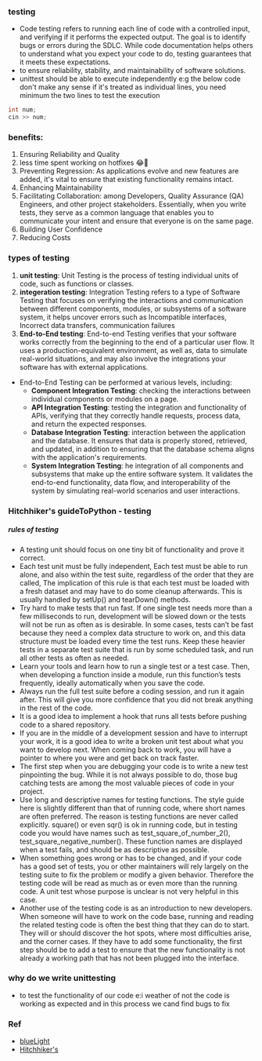 ### testing
-  Code testing refers to running each line of code with a controlled input, and verifying if it performs the expected output. The goal is to identify bugs or errors during the SDLC. While code documentation helps others to understand what you expect your code to do, testing guarantees that it meets these expectations.
- to ensure reliability, stability, and maintainability of software solutions.
- unittest should be able to execute independently e:g the below code don't make any sense if it's treated as individual lines, you need minimum the two lines to test the execution
```c++
int num;
cin >> num;
```
### benefits:
1. Ensuring Reliability and Quality
2. less time spent working on hotfixes 😂💚
3. Preventing Regression: As applications evolve and new features are added, it's vital to ensure that existing functionality remains intact.
4. Enhancing Maintainability
5. Facilitating Collaboration: among Developers, Quality Assurance (QA) Engineers, and other project stakeholders. Essentially, when you write tests, they serve as a common language that enables you to communicate your intent and ensure that everyone is on the same page. 
6. Building User Confidence
7. Reducing Costs

### types of testing
1. **unit testing**: Unit Testing is the process of testing individual units of code, such as functions or classes.
2. **integeration testing**: Integration Testing refers to a type of Software Testing that focuses on verifying the interactions and communication between different components, modules, or subsystems of a software system, it helps uncover errors such as Incompatible interfaces, Incorrect data transfers, communication failures
3. **End-to-End testing**: End-to-end Testing verifies that your software works correctly from the beginning to the end of a particular user flow. It uses a production-equivalent environment, as well as, data to simulate real-world situations, and may also involve the integrations your software has with external applications.
- End-to-End Testing can be performed at various levels, including:
    - **Component Integration Testing**: checking the interactions between individual components or modules on a page.
    - **API Integration Testing**: testing the integration and functionality of APIs, verifying that they correctly handle requests, process data, and return the expected responses.
    - **Database Integration Testing**: interaction between the application and the database. It ensures that data is properly stored, retrieved, and updated, in addition to ensuring that the database schema aligns with the application's requirements.
    - **System Integration Testing**: he integration of all components and subsystems that make up the entire software system. It validates the end-to-end functionality, data flow, and interoperability of the system by simulating real-world scenarios and user interactions.

### Hitchhiker's guideToPython - testing
##### rules of testing
- A testing unit should focus on one tiny bit of functionality and prove it correct.
- Each test unit must be fully independent, Each test must be able to run alone, and also within the test suite, regardless of the order that they are called, The implication of this rule is that each test must be loaded with a fresh dataset and may have to do some cleanup afterwards. This is usually handled by setUp() and tearDown() methods.
- Try hard to make tests that run fast. If one single test needs more than a few milliseconds to run, development will be slowed down or the tests will not be run as often as is desirable. In some cases, tests can’t be fast because they need a complex data structure to work on, and this data structure must be loaded every time the test runs. Keep these heavier tests in a separate test suite that is run by some scheduled task, and run all other tests as often as needed.
- Learn your tools and learn how to run a single test or a test case. Then, when developing a function inside a module, run this function’s tests frequently, ideally automatically when you save the code.
- Always run the full test suite before a coding session, and run it again after. This will give you more confidence that you did not break anything in the rest of the code.
- It is a good idea to implement a hook that runs all tests before pushing code to a shared repository.
- If you are in the middle of a development session and have to interrupt your work, it is a good idea to write a broken unit test about what you want to develop next. When coming back to work, you will have a pointer to where you were and get back on track faster.
- The first step when you are debugging your code is to write a new test pinpointing the bug. While it is not always possible to do, those bug catching tests are among the most valuable pieces of code in your project.
- Use long and descriptive names for testing functions. The style guide here is slightly different than that of running code, where short names are often preferred. The reason is testing functions are never called explicitly. square() or even sqr() is ok in running code, but in testing code you would have names such as test_square_of_number_2(), test_square_negative_number(). These function names are displayed when a test fails, and should be as descriptive as possible.
- When something goes wrong or has to be changed, and if your code has a good set of tests, you or other maintainers will rely largely on the testing suite to fix the problem or modify a given behavior. Therefore the testing code will be read as much as or even more than the running code. A unit test whose purpose is unclear is not very helpful in this case.
- Another use of the testing code is as an introduction to new developers. When someone will have to work on the code base, running and reading the related testing code is often the best thing that they can do to start. They will or should discover the hot spots, where most difficulties arise, and the corner cases. If they have to add some functionality, the first step should be to add a test to ensure that the new functionality is not already a working path that has not been plugged into the interface.

### why do we write unittesting
- to test the functionality of our code e:i weather of not the code is working as expected and in this process we cand find bugs to fix

### Ref
- [blueLight](https://bluelight.co/blog/code-testing)
- [Hitchhiker's](https://docs.python-guide.org/writing/tests/)